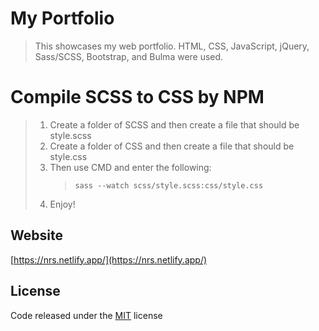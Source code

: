 <!-- @format -->

# My Portfolio

> This showcases my web portfolio. HTML, CSS, JavaScript, jQuery, Sass/SCSS, Bootstrap, and Bulma were used.

# Compile SCSS to CSS by NPM

> 1.  Create a folder of SCSS and then create a file that should be style.scss
> 2.  Create a folder of CSS and then create a file that should be style.css
> 3.  Then use CMD and enter the following:
>     >     sass --watch scss/style.scss:css/style.css
> 4.  Enjoy!

## Website

[https://nrs.netlify.app/](https://nrs.netlify.app/)

## License

Code released under the [MIT](https://github.com/nimeshsilva1997/Nimesh-Ryan-Silva-Portfolio/blob/master/LICENSE) license

